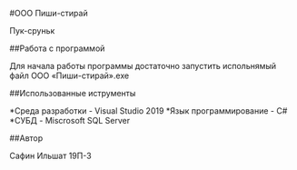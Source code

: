 #ООО Пиши-стирай

Пук-сруньк

##Работа с программой

Для начала работы программы достаточно запустить испольнямый файл ООО «Пиши-стирай».exe

##Использованные иструменты

*Среда разработки - Visual Studio 2019
*Язык программирование - С#
*СУБД - Miscrosoft SQL Server

##Автор

Сафин Ильшат 19П-3